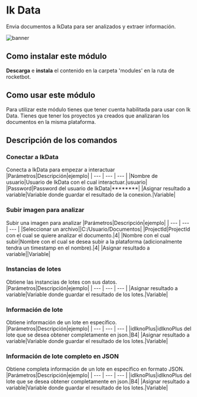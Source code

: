 



# Ik Data
  
Envia documentos a IkData para ser analizados y extraer información.
  
![banner]()

## Como instalar este módulo
  
__Descarga__ e __instala__ el contenido en la carpeta 'modules' en la ruta de rocketbot.

## Como usar este módulo
  
Para utilizar este módulo tienes que tener cuenta habilitada para usar con Ik Data. Tienes que tener los proyectos ya creados que analizaran los documentos en la misma plataforma.

## Descripción de los comandos

### Conectar a IkData
  
Conecta a IkData para empezar a interactuar
|Parámetros|Descripción|ejemplo|
| --- | --- | --- |
|Nombre de usuario|Usuario de IkData con el cual interactuar.|usuario|
|Password|Password del usuario de IkData|********|
|Asignar resultado a variable|Variable donde guardar el resultado de la conexion.|Variable|

### Subir imagen para analizar
  
Subir una imagen para analizar
|Parámetros|Descripción|ejemplo|
| --- | --- | --- |
|Seleccionar un archivo||C:/Usuario/Documentos|
|ProjectId|ProjectId con el cual se quiere analizar el documento.|4|
|Nombre con el cual subir|Nombre con el cual se desea subir a la plataforma (adicionalmente tendra un timestamp en el nombre).|4|
|Asignar resultado a variable||Variable|

### Instancias de lotes
  
Obtiene las instancias de lotes con sus datos.
|Parámetros|Descripción|ejemplo|
| --- | --- | --- |
|Asignar resultado a variable|Variable donde guardar el resultado de los lotes.|Variable|

### Información de lote
  
Obtiene información de un lote en específico.
|Parámetros|Descripción|ejemplo|
| --- | --- | --- |
|idIknoPlus|idIknoPlus del lote que se desea obtener completamente en json.|B4|
|Asignar resultado a variable|Variable donde guardar el resultado de los lotes.|Variable|

### Información de lote completo en JSON
  
Obtiene completa información de un lote en específico en formato JSON.
|Parámetros|Descripción|ejemplo|
| --- | --- | --- |
|idIknoPlus|idIknoPlus del lote que se desea obtener completamente en json.|B4|
|Asignar resultado a variable|Variable donde guardar el resultado de los lotes.|Variable|
